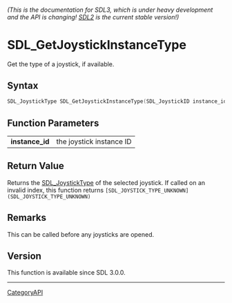 ###### (This is the documentation for SDL3, which is under heavy development and the API is changing! [SDL2](https://wiki.libsdl.org/SDL2/) is the current stable version!)
# SDL_GetJoystickInstanceType

Get the type of a joystick, if available.

## Syntax

```c
SDL_JoystickType SDL_GetJoystickInstanceType(SDL_JoystickID instance_id);

```

## Function Parameters

|                     |                          |
| ------------------- | ------------------------ |
| **instance_id**     | the joystick instance ID |

## Return Value

Returns the [SDL_JoystickType](SDL_JoystickType) of the selected joystick.
If called on an invalid index, this function returns
`[SDL_JOYSTICK_TYPE_UNKNOWN](SDL_JOYSTICK_TYPE_UNKNOWN)`

## Remarks

This can be called before any joysticks are opened.

## Version

This function is available since SDL 3.0.0.

----
[CategoryAPI](CategoryAPI)

